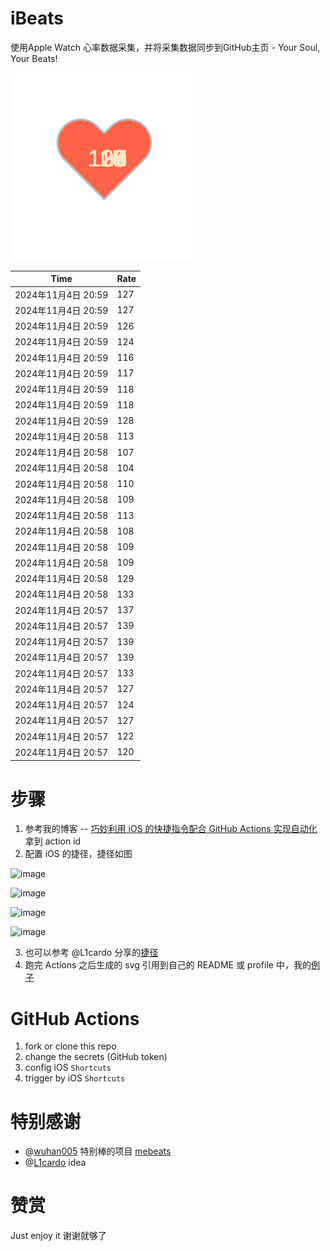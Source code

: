 # iBeats
使用Apple Watch 心率数据采集，并将采集数据同步到GitHub主页 - Your Soul, Your Beats!

![](./files/heart.svg)

<!--START_SECTION:my_heart_rate-->
| Time | Rate | 
 | ---- | ---- | 
| 2024年11月4日 20:59 | 127 |
| 2024年11月4日 20:59 | 127 |
| 2024年11月4日 20:59 | 126 |
| 2024年11月4日 20:59 | 124 |
| 2024年11月4日 20:59 | 116 |
| 2024年11月4日 20:59 | 117 |
| 2024年11月4日 20:59 | 118 |
| 2024年11月4日 20:59 | 118 |
| 2024年11月4日 20:59 | 128 |
| 2024年11月4日 20:58 | 113 |
| 2024年11月4日 20:58 | 107 |
| 2024年11月4日 20:58 | 104 |
| 2024年11月4日 20:58 | 110 |
| 2024年11月4日 20:58 | 109 |
| 2024年11月4日 20:58 | 113 |
| 2024年11月4日 20:58 | 108 |
| 2024年11月4日 20:58 | 109 |
| 2024年11月4日 20:58 | 109 |
| 2024年11月4日 20:58 | 129 |
| 2024年11月4日 20:58 | 133 |
| 2024年11月4日 20:57 | 137 |
| 2024年11月4日 20:57 | 139 |
| 2024年11月4日 20:57 | 139 |
| 2024年11月4日 20:57 | 139 |
| 2024年11月4日 20:57 | 133 |
| 2024年11月4日 20:57 | 127 |
| 2024年11月4日 20:57 | 124 |
| 2024年11月4日 20:57 | 127 |
| 2024年11月4日 20:57 | 122 |
| 2024年11月4日 20:57 | 120 |

<!--END_SECTION:my_heart_rate-->

# 步骤
1. 参考我的博客 -- [巧妙利用 iOS 的快捷指令配合 GitHub Actions 实现自动化](https://github.com/yihong0618/gitblog/issues/198) 拿到 action id
2. 配置 iOS 的捷径，捷径如图

![image](https://user-images.githubusercontent.com/15976103/122154218-0db0b480-ce97-11eb-93bb-5aec07c558dc.png)

![image](https://user-images.githubusercontent.com/15976103/122154236-186b4980-ce97-11eb-8e4b-70551a0391ae.png)

![image](https://user-images.githubusercontent.com/15976103/122154268-2d47dd00-ce97-11eb-902e-3acf292265a9.png)

![image](https://user-images.githubusercontent.com/15976103/122174055-fa144680-ceb4-11eb-9be2-3eb83cd516f7.png)

3. 也可以参考 @L1cardo 分享的[捷径](https://www.icloud.com/shortcuts/6ab6047b459c41ad822ad6b94b1c03d4)
4. 跑完 Actions 之后生成的 svg 引用到自己的 README 或 profile 中，我的[例子](https://github.com/yihong0618) 

# GitHub Actions

1. fork or clone this repo
2. change the secrets (GitHub token)
3. config iOS `Shortcuts` 
4. trigger by iOS `Shortcuts`

# 特别感谢
- @[wuhan005](https://github.com/wuhan005) 特别棒的项目 [mebeats](https://github.com/wuhan005/mebeats)
- @[L1cardo](https://github.com/L1cardo) idea

# 赞赏
Just enjoy it
谢谢就够了
